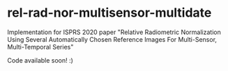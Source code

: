 # rel-rad-nor-multisensor-multidate

Implementation for ISPRS 2020 paper "Relative Radiometric Normalization Using Several Automatically Chosen Reference Images For Multi-Sensor, Multi-Temporal Series"

Code available soon! :)
